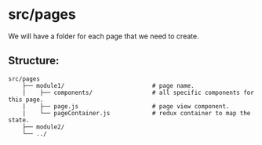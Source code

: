 src/pages
============================

We will have a folder for each page that we need to create.

## Structure: 

```
src/pages
    ├── module1/                         # page name.
    |    ├── components/                 # all specific components for this page.
    |    ├── page.js                     # page view component.
    |    └── pageContainer.js            # redux container to map the state.
    ├── module2/
    └── ../
```

